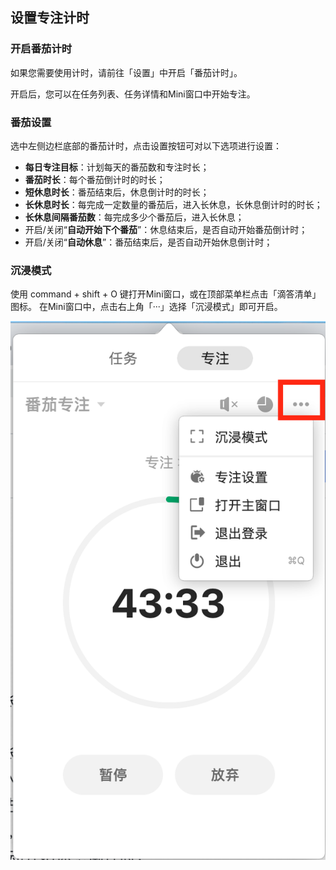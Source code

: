 ## 设置专注计时

### 开启番茄计时
如果您需要使用计时，请前往「设置」中开启「番茄计时」。

开启后，您可以在任务列表、任务详情和Mini窗口中开始专注。


### 番茄设置

选中左侧边栏底部的番茄计时，点击设置按钮可对以下选项进行设置：

* **每日专注目标**：计划每天的番茄数和专注时长；
* **番茄时长**：每个番茄倒计时的时长；
* **短休息时长**：番茄结束后，休息倒计时的时长；
* **长休息时长**：每完成一定数量的番茄后，进入长休息，长休息倒计时的时长；
* **长休息间隔番茄数**：每完成多少个番茄后，进入长休息；
* 开启/关闭“**自动开始下个番茄**”：休息结束后，是否自动开始番茄倒计时；
* 开启/关闭“**自动休息**”：番茄结束后，是否自动开始休息倒计时；

### 沉浸模式

使用 command + shift + O 键打开Mini窗口，或在顶部菜单栏点击「滴答清单」图标。
在Mini窗口中，点击右上角「···」选择「沉浸模式」即可开启。

![](../../images/mac/70.png)